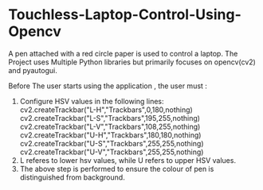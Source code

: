 # Touchless-Laptop-Control-Using-Opencv

A pen attached with a red circle paper is used to control a laptop. The Project uses Multiple Python libraries but primarily focuses on opencv(cv2) and pyautogui.

Before The user starts using the application , the user must :
1. Configure HSV values in the following lines:  
    cv2.createTrackbar("L-H","Trackbars",0,180,nothing)  
    cv2.createTrackbar("L-S","Trackbars",195,255,nothing)  
    cv2.createTrackbar("L-V","Trackbars",108,255,nothing)  
    cv2.createTrackbar("U-H","Trackbars",180,180,nothing)  
    cv2.createTrackbar("U-S","Trackbars",255,255,nothing)  
    cv2.createTrackbar("U-V","Trackbars",255,255,nothing)  
2. L referes to lower hsv values, while U refers to upper HSV values.  
3. The above step is performed to ensure the colour of pen is distinguished from background.  
